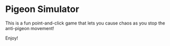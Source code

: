 # Pigeon Simulator

This is a fun point-and-click game that lets you cause chaos as you stop the anti-pigeon movement!

Enjoy!
